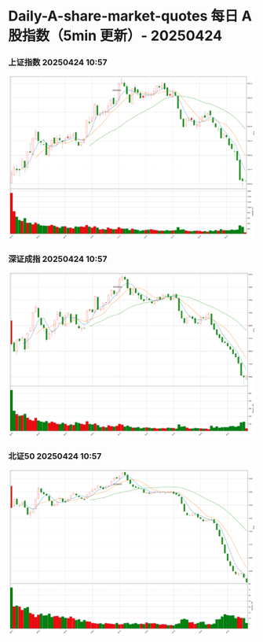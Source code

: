
# Daily-A-share-market-quotes 每日 A 股指数（5min 更新）- 20250424

### 上证指数 20250424 10:57
![](./fig/2025/4/20250424-sh000001.png)

### 深证成指 20250424 10:57
![](./fig/2025/4/20250424-sz399001.png)

### 北证50 20250424 10:57
![](./fig/2025/4/20250424-bj899050.png)
